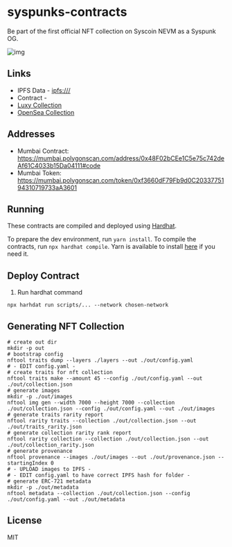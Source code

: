 # syspunks-contracts

Be part of the first official NFT collection on Syscoin NEVM as a Syspunk OG.

![img]()

## Links
- IPFS Data - [ipfs:///](https://gateway.pinata.cloud/ipfs/)
- Contract - [](https://polygonscan.com/address/)
- [Luxy Collection](https://beta.luxy.io/collection/)
- [OpenSea Collection](https://opensea.io/collection/)

## Addresses
- Mumbai Contract: https://mumbai.polygonscan.com/address/0x48F02bCEe1C5e75c742deAf61C4033b15Da04111#code
- Mumbai Token: https://mumbai.polygonscan.com/token/0xf3660dF79Fb9d0C2033775194310719733aA3601

## Running
These contracts are compiled and deployed using [Hardhat](https://hardhat.org/).

To prepare the dev environment, run `yarn install`. To compile the contracts, run `npx hardhat compile`. Yarn is available to install [here](https://classic.yarnpkg.com/en/docs/install/#debian-stable) if you need it.

## Deploy Contract
1. Run hardhat command
```shell
npx harhdat run scripts/... --network chosen-network
```

## Generating NFT Collection
```
# create out dir
mkdir -p out
# bootstrap config
nftool traits dump --layers ./layers --out ./out/config.yaml
# - EDIT config.yaml -
# create traits for nft collection
nftool traits make --amount 45 --config ./out/config.yaml --out ./out/collection.json
# generate images 
mkdir -p ./out/images
nftool img gen --width 7000 --height 7000 --collection ./out/collection.json --config ./out/config.yaml --out ./out/images
# generate traits rarity report
nftool rarity traits --collection ./out/collection.json --out ./out/traits_rarity.json
# generate collection rarity rank report
nftool rarity collection --collection ./out/collection.json --out ./out/collection_rarity.json
# generate provenance
nftool provenance --images ./out/images --out ./out/provenance.json --startingIndex 0
# - UPLOAD images to IPFS -
# - EDIT config.yaml to have correct IPFS hash for folder -
# generate ERC-721 metadata
mkdir -p ./out/metadata
nftool metadata --collection ./out/collection.json --config ./out/config.yaml --out ./out/metadata
```

## License
MIT
